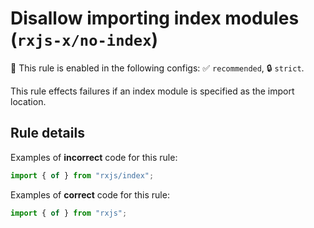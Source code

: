 # Disallow importing index modules (`rxjs-x/no-index`)

💼 This rule is enabled in the following configs: ✅ `recommended`, 🔒 `strict`.

<!-- end auto-generated rule header -->

This rule effects failures if an index module is specified as the import location.

## Rule details

Examples of **incorrect** code for this rule:

```ts
import { of } from "rxjs/index";
```

Examples of **correct** code for this rule:

```ts
import { of } from "rxjs";
```
